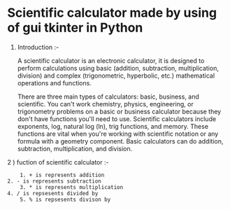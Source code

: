 # Scientific calculator made by using of gui tkinter in Python

1) Introduction   :-

      A scientific calculator is an electronic calculator, it is designed to perform calculations using basic (addition, subtraction, multiplication, division) and complex (trigonometric, hyperbolic, etc.) mathematical operations and functions.
	  
      There are three main types of calculators: basic, business, and scientific. You can't work chemistry, physics, engineering, or trigonometry problems on a basic or business calculator because they don't have functions you'll need to use. Scientific calculators include exponents, log, natural log (ln), trig functions, and memory. These functions are vital when you're working with scientific notation or any formula with a geometry component. Basic calculators can do addition, subtraction, multiplication, and division.


2 ) fuction of scientific calculator :- 

        1. + is represents addition
	2. - is represents subtraction
        3. * is represents multiplication
	4. / is repsesents divided by
        5. % is repsesents divison by

             


						



  

       
